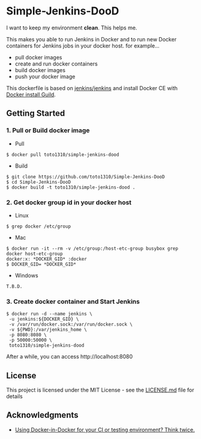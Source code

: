 # Simple-Jenkins-DooD
I want to keep my environment **clean**. This helps me.

This makes you able to run Jenkins in Docker and to run new Docker containers for Jenkins jobs in your docker host.
for example...
- pull docker images
- create and run docker containers
- build docker images
- push your docker image

This dockerfile is based on [jenkins/jenkins](https://hub.docker.com/r/jenkins/jenkins/) and install Docker CE with [Docker install Guild](https://docs.docker.com/engine/installation/linux/docker-ce/debian/).

## Getting Started
### 1. Pull or Build docker image
- Pull

```
$ docker pull toto1310/simple-jenkins-dood
```

- Build

```
$ git clone https://github.com/toto1310/Simple-Jenkins-DooD
$ cd Simple-Jenkins-DooD
$ docker build -t toto1310/simple-jenkins-dood .
```

### 2. Get docker group id in your docker host
- Linux

```
$ grep docker /etc/group
```

- Mac

```
$ docker run -it --rm -v /etc/group:/host-etc-group busybox grep docker host-etc-group
docker:x: *DOCKER_GID* :docker
$ DOCKER_GID= *DOCKER_GID*
```

- Windows

```
T.B.D.
```

### 3. Create docker container and Start Jenkins

```
$ docker run -d --name jenkins \
 -u jenkins:${DOCKER_GID} \
 -v /var/run/docker.sock:/var/run/docker.sock \
 -v ${PWD}:/var/jenkins_home \
 -p 8080:8080 \
 -p 50000:50000 \
 toto1310/simple-jenkins-dood
```

After a while, you can access http://localhost:8080

## License

This project is licensed under the MIT License - see the [LICENSE.md](LICENSE.md) file for details

## Acknowledgments

* [Using Docker-in-Docker for your CI or testing environment? Think twice. ](https://jpetazzo.github.io/2015/09/03/do-not-use-docker-in-docker-for-ci/)
